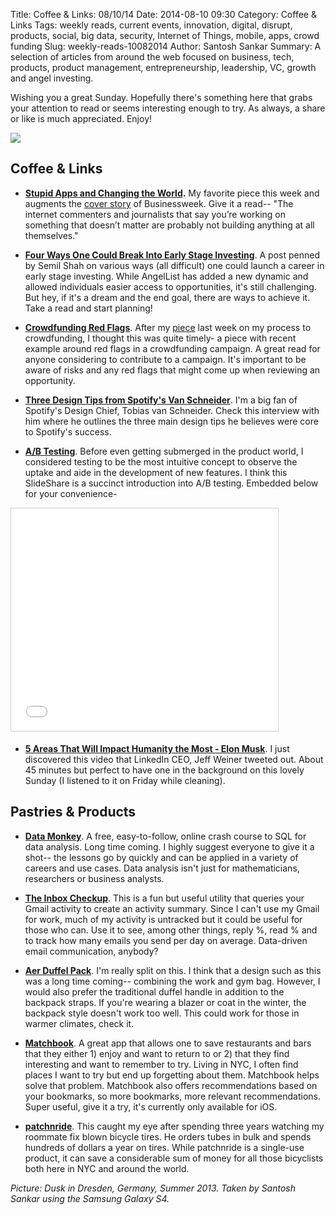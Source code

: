 Title: Coffee & Links: 08/10/14
Date: 2014-08-10 09:30
Category: Coffee & Links
Tags: weekly reads, current events, innovation, digital, disrupt, products, social, big data, security, Internet of Things, mobile, apps, crowd funding
Slug: weekly-reads-10082014
Author: Santosh Sankar
Summary: A selection of articles from around the web focused on business, tech, products, product management, entrepreneurship, leadership, VC, growth and angel investing.

Wishing you a great Sunday. Hopefully there's something here that grabs your attention to read or seems interesting enough to try. As always, a share or like is much appreciated. Enjoy!

<img src="/../../../../images/dresden.jpg" align = "center">

## Coffee & Links

* **<a href = "http://blog.samaltman.com/stupid-apps-and-changing-the-world" target="_blank">Stupid Apps and Changing the World</a>.** My favorite piece this week and augments the <a href="http://www.businessweek.com/articles/2014-08-07/silicon-valley-tech-entrepreneurs-behind-the-stereotype#r=hp-ls" target="_blank">cover story</a> of Businessweek. Give it a read-- "The internet commenters and journalists that say you’re working on something that doesn’t matter are probably not building anything at all themselves."

* **<a href = "http://www.strictlyvc.com/2014/08/08/four-ways-founders-anyone-else-break-investing/" target="_blank">Four Ways One Could Break Into Early Stage Investing</a>**. A post penned by Semil Shah on various ways (all difficult) one could launch a career in early stage investing. While AngelList has added a new dynamic and allowed individuals easier access to opportunities, it's still challenging. But hey, if it's a dream and the end goal, there are ways to achieve it. Take a read and start planning!

* **<a href = "http://thenextweb.com/insider/2014/07/31/trouble-crowdfunding-interesting-product-blinds-red-flags/" target="_blank">Crowdfunding Red Flags</a>**. After my <a href=" " target="_blank">piece</a> last week on my process to crowdfunding, I thought this was quite timely- a piece with recent example around red flags in a crowdfunding campaign. A great read for anyone considering to contribute to a campaign. It's important to be aware of risks and any red flags that might come up when reviewing an opportunity.

* **<a href = "http://www.inc.com/graham-winfrey/3-design-lessons-from-spotifys-master-designer.html?cid=sf01001" target="_blank">Three Design Tips from Spotify's Van Schneider</a>**. I'm a big fan of Spotify's Design Chief, Tobias van Schneider. Check this interview with him where he outlines the three main design tips he believes were core to Spotify's success.

* **<a href = "http://www.slideshare.net/500startups/06-mike-greenfield-lasarlike-final" target="_blank">A/B Testing</a>**. Before even getting submerged in the product world, I considered testing to be the most intuitive concept to observe the uptake and aide in the development of new features. I think this SlideShare is a succinct introduction into A/B testing. Embedded below for your convenience- 

<iframe src="//www.slideshare.net/slideshow/embed_code/37744374" width="427" height="356" frameborder="0" marginwidth="0" marginheight="0" scrolling="no" style="border:1px solid #CCC; border-width:1px; margin-bottom:5px; max-width: 100%; position: relative" allowfullscreen> </iframe>

* **<a href = "https://www.youtube.com/watch?v=h4vsjP_sKTo" target="_blank">5 Areas That Will Impact Humanity the Most - Elon Musk</a>**. I just discovered this video that LinkedIn CEO, Jeff Weiner tweeted out. About 45 minutes but perfect to have one in the background on this lovely Sunday (I listened to it on Friday while cleaning).

## Pastries & Products

* **<a href = "http://datamonkey.pro/" target="_blank">Data Monkey</a>**. A free, easy-to-follow,  online crash course to SQL for data analysis. Long time coming. I highly suggest everyone to give it a shot-- the lessons go by quickly and can be applied in a variety of careers and use cases. Data analysis isn't just for mathematicians, researchers or business analysts.

* **<a href = "https://checkup.frontapp.com/" target="_blank">The Inbox Checkup</a>**. This is a fun but useful utility that queries your Gmail activity to create an activity summary. Since I can't use my Gmail for work, much of my activity is untracked but it could be useful for those who can. Use it to see, among other things, reply %, read % and to track how many emails you send per day on average. Data-driven email communication, anybody?

* **<a href = "https://www.kickstarter.com/projects/aersf/aer-duffel-pack-the-gym-bag-for-the-modern-lifesty" target="_blank">Aer Duffel Pack</a>**. I'm really split on this. I think that a design such as this was a long time coming-- combining the work and gym bag. However, I would also prefer the traditional duffel handle in addition to the backpack straps. If you're wearing a blazer or coat in the winter, the backpack style doesn't work too well. This could work for those in warmer climates, check it.

* **<a href = "https://itunes.apple.com/us/app/matchbook-save-remember-great/id427740544?mt=8" target="_blank">Matchbook</a>**. A great app that allows one to save restaurants and bars that they either 1) enjoy and want to return to or 2) that they find interesting and want to remember to try. Living in NYC, I often find places I want to try but end up forgetting about them. Matchbook helps solve that problem. Matchbook also offers recommendations based on your bookmarks, so more bookmarks, more relevant recommendations. Super useful, give it a try, it's currently only available for iOS.

* **<a href = "https://www.indiegogo.com/projects/patchnride-bicycle-flat-tire-repair/x/7493200" target="_blank">patchnride</a>**. This caught my eye after spending three years watching my roommate fix blown bicycle tires. He orders tubes in bulk and spends hundreds of dollars a year on tires. While patchnride is a single-use product, it can save a considerable sum of money for all those bicyclists both here in NYC and around the world.

*Picture: Dusk in Dresden, Germany, Summer 2013. Taken by Santosh Sankar using the Samsung Galaxy S4.*